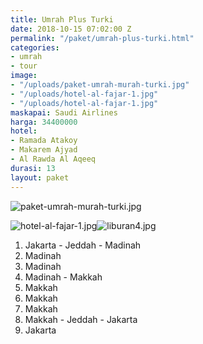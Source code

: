 ```yaml
---
title: Umrah Plus Turki
date: 2018-10-15 07:02:00 Z
permalink: "/paket/umrah-plus-turki.html"
categories:
- umrah
- tour
image:
- "/uploads/paket-umrah-murah-turki.jpg"
- "/uploads/hotel-al-fajar-1.jpg"
- "/uploads/hotel-al-fajar-1.jpg"
maskapai: Saudi Airlines
harga: 34400000
hotel:
- Ramada Atakoy
- Makarem Ajyad
- Al Rawda Al Aqeeq
durasi: 13
layout: paket
---
```


![paket-umrah-murah-turki.jpg](/uploads/paket-umrah-murah-turki.jpg)

![hotel-al-fajar-1.jpg](/uploads/hotel-al-fajar-1.jpg)![liburan4.jpg](/uploads/liburan4.jpg)

1. Jakarta - Jeddah - Madinah
2. Madinah
3. Madinah
4. Madinah - Makkah
5. Makkah
6. Makkah
7. Makkah
8. Makkah - Jeddah - Jakarta
9. Jakarta